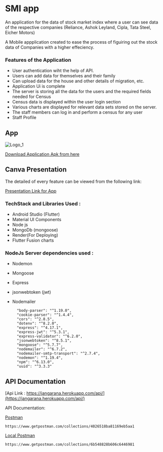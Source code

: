 
# SMI app

An application for the data of stock market index where a user can see data of the respective companies (Reliance,
Ashok Leyland, Cipla, Tata Steel, Eicher Motors)

A Mobile appplication created to ease the process of figuiring out the stock data of Companies with a higher effeciency.


### Features of the Application

* User authentication wiht the help of API.
* Users can add data for themselves and their family
* Can upload data for the house and other details of migration, etc.
* Application Ui is complete
* The server is storing all the data for the users and the required fields needed for Census
* Census data is displayed within the user login section
* Various charts are displayed for relevant data sets stored on the server.
* The staff members can log in and perform a census for any user 
* Staff Profile




## App

![Logo_1](https://user-images.githubusercontent.com/101652869/212565407-374229bd-d347-4ac4-acdc-88b9e72683e9.png)


[Download Application Apk from here](https://drive.google.com/drive/u/0/folders/1GmmpBvUy5m4wy0AmUmKOeVHzd_PrG16D)


## Canva Presentation


The detailed of every feature can be viewed from the following link:

[Presentation Link for App](https://drive.google.com/file/d/1aLI2gA5H24E-qQ2-HYcUvYT3WSMB9Jt9/view?usp=sharing)


### TechStack and Libraries Used :

* Android Studio (Flutter)
* Material UI Components
* Node js
* MongoDb (mongoose)
* Render(For Deploying)
* Flutter Fusion charts
    


### NodeJs Server dependencies used :

* Nodemon
* Mongoose
* Express
* jsonwebtoken (jwt)
* Nodemailer

        "body-parser": "^1.19.0",
        "cookie-parser": "^1.4.4",
        "cors": "^2.8.5",
        "dotenv": "^8.2.0",
        "express": "^4.17.1",
        "express-jwt": "^5.3.1",
        "express-validator": "^6.2.0",
        "jsonwebtoken": "^8.5.1",
        "mongoose": "^5.7.7",
        "nodemailer": "^6.7.2",
        "nodemailer-smtp-transport": "^2.7.4",
        "nodemon": "^1.19.4",
        "npm": "^6.13.0",
        "uuid": "^3.3.3"


## API Documentation

[Api Link : https://jangarana.herokuapp.com/api/](https://jangarana.herokuapp.com/api/)

API Documentation: 

[Postman](https://www.getpostman.com/collections/4026518ba81169eb5aa1)
    
    https://www.getpostman.com/collections/4026518ba81169eb5aa1
    
[Local Postman](https://www.getpostman.com/collections/6b548828b606c6446981)
    
    https://www.getpostman.com/collections/6b548828b606c6446981  
    
